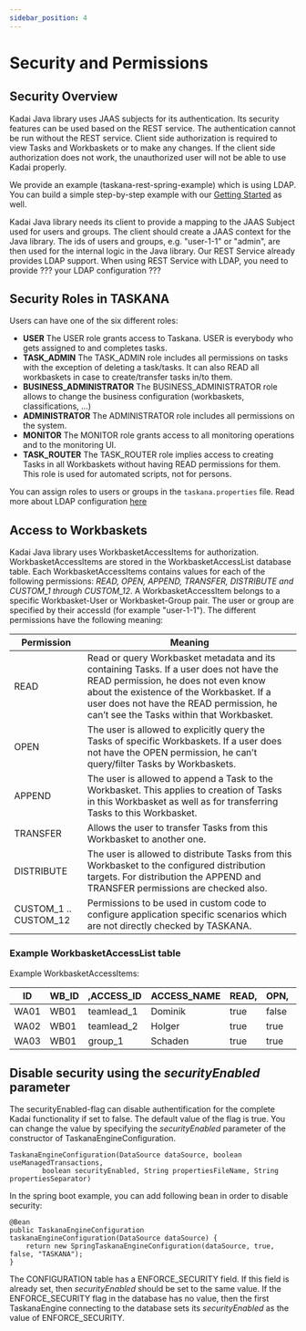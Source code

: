 ```yaml
---
sidebar_position: 4
---
```


# Security and Permissions

## Security Overview

Kadai Java library uses JAAS subjects for its authentication. Its security features can be used based on the REST service. The authentication cannot be run without the REST service. Client side authorization is required to view Tasks and Workbaskets or to make any changes. If the client side authorization does not work, the unauthorized user will not be able to use Kadai properly.

We provide an example (taskana-rest-spring-example) which is using LDAP. You can build a simple step-by-step example with our [Getting Started](../getting-started/spring-boot-example.md) as well.

Kadai Java library needs its client to provide a mapping to the JAAS Subject used for users and groups. The client should create a JAAS context for the Java library. The ids of users and groups, e.g. "user-1-1" or "admin", are then used for the internal logic in the Java library. Our REST Service already provides LDAP support. When using REST Service with LDAP, you need to provide ??? your LDAP configuration ???

## Security Roles in TASKANA

Users can have one of the six different roles:

- **USER**
    The USER role grants access to Taskana. USER is everybody who gets assigned to and completes tasks. 
- **TASK_ADMIN**
    The TASK_ADMIN role includes all permissions on tasks with the exception of deleting a task/tasks. It can also READ all workbaskets in case to create/transfer tasks in/to them.
- **BUSINESS_ADMINISTRATOR**
    The BUSINESS_ADMINISTRATOR role allows to change the business configuration (workbaskets, classifications, ...)
- **ADMINISTRATOR**
    The ADMINISTRATOR role includes all permissions on the system.
- **MONITOR**
    The MONITOR role grants access to all monitoring operations and to the monitoring UI.
- **TASK_ROUTER**
    The TASK_ROUTER role implies access to creating Tasks in all Workbaskets without having READ permissions for them. This role is used for automated scripts, not for persons.


 You can assign roles to users or groups in the ```taskana.properties``` file. Read more about LDAP configuration [here](../configuration/taskana-properties/ldap-configuration.md)

## Access to Workbaskets

Kadai Java library uses WorkbasketAccessItems for authorization. WorkbasketAccessItems are stored in the WorkbasketAccessList database table. Each WorkbasketAccessItems contains values for each of the following permissions: *READ, OPEN, APPEND, TRANSFER, DISTRIBUTE and CUSTOM_1 through CUSTOM_12*. A WorkbasketAccessItem belongs to a specific Workbasket-User or Workbasket-Group pair. The user or group are specified by their accessId (for example "user-1-1"). The different permissions have the following meaning:

| Permission            | Meaning                                                                                                                                                                                                                                                               |
|-----------------------|-----------------------------------------------------------------------------------------------------------------------------------------------------------------------------------------------------------------------------------------------------------------------|
| READ                  | Read or query Workbasket metadata and its containing Tasks.   If a user does not have the READ permission, he does not even know about the existence of the Workbasket.  If a user does not have the READ permission, he can’t see the Tasks within that Workbasket.  |
| OPEN                  | The user is allowed to explicitly query the Tasks of specific Workbaskets. If a user does not have the OPEN permission, he can’t query/filter Tasks by Workbaskets.                                                                                                   |
| APPEND                | The  user is allowed to append a Task to the Workbasket. This applies to  creation of Tasks in this Workbasket as well as for transferring Tasks  to this Workbasket.                                                                                                 |
| TRANSFER              | Allows the user to transfer Tasks from this Workbasket to another one.                                                                                                                                                                                                |
| DISTRIBUTE            | The  user is allowed to distribute Tasks from this Workbasket to the  configured distribution targets. For distribution the APPEND and  TRANSFER permissions are checked also.                                                                                        |
| CUSTOM_1 .. CUSTOM_12 | Permissions to be used in custom code to configure application specific scenarios which are not directly checked by TASKANA.                                                                                                                                          |

### Example WorkbasketAccessList table

Example WorkbasketAccessItems:

| ID   | WB_ID | ,ACCESS_ID | ACCESS_NAME       | READ, | OPN,        | APPD, | TRSFR, | DISTR, | C1,    | ..,           | C12) |
|------|------------------|-------------|---------|-------|-------------|-------|--------|--------|--------|---------------|------|
| WA01 | WB01             | teamlead_1 | Dominik |  true | false  | true     | true  | true  | true,...false |      |
| WA02 | WB01             | teamlead_2 | Holger  |  true       | true | false | false | true  | true,...true; |      |
| WA03 | WB01             | group_1   | Schaden |  true       | true | false | true | false | true,...true; |      |

## Disable security using the *securityEnabled* parameter

The securityEnabled-flag can disable authentification for the complete Kadai functionality if set to false. The default value of the flag is true. You can change the value by specifying the *securityEnabled* parameter of the constructor of TaskanaEngineConfiguration. 
```
TaskanaEngineConfiguration(DataSource dataSource, boolean useManagedTransactions,
        boolean securityEnabled, String propertiesFileName, String propertiesSeparator)
```
In the spring boot example, you can add following bean in order to disable security:

    @Bean
    public TaskanaEngineConfiguration taskanaEngineConfiguration(DataSource dataSource) {
        return new SpringTaskanaEngineConfiguration(dataSource, true, false, "TASKANA");
    }

The CONFIGURATION table has a ENFORCE_SECURITY field. If this field is already set, then *securityEnabled* should be set to the same value. If the ENFORCE_SECURITY flag in the database has no value, then the first TaskanaEngine connecting to the database sets its *securityEnabled* as the value of ENFORCE_SECURITY.

